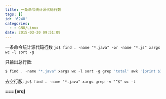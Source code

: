 ```yaml
---
title: 一条命令统计源代码行数
tags: []
id: '6248'
categories:
  - - GNU/Linux
date: 2015-03-30 09:51:09
---
```



<!-- more -->
一条命令统计源代码行数
```js$ find . -name "*.java" -or -name "*.js" xargs wc -l sort -g```

只输出总行数:
```js
$ find . -name "*.java" xargs wc -l sort -g grep 'total' awk '{print $1}'
```

去空行版:
```js$ find . -name "*.java" xargs grep -v "^$" wc -l ```

**\===
\[erq\]**